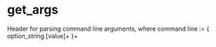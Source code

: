 # get_args
Header for parsing command line arguments, where command line := { option_string [value]+ }+
